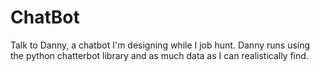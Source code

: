 # ChatBot
Talk to Danny, a chatbot I'm designing while I job hunt. Danny runs using the python chatterbot library and as much data as I can realistically find. 
